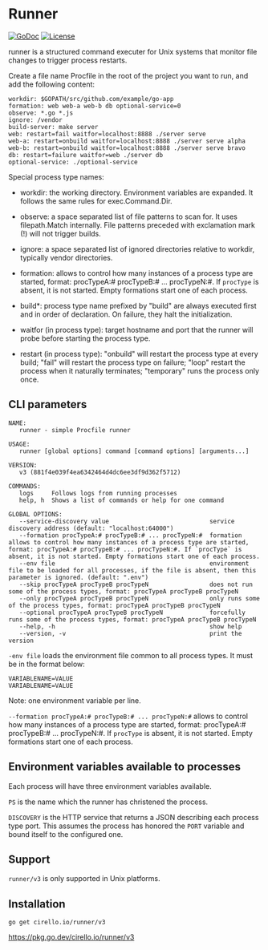 # Runner

[![GoDoc](https://pkg.go.dev/badge/cirello.io/runner/v3)](https://pkg.go.dev/cirello.io/runner/v3)
[![License](https://img.shields.io/badge/license-apache%202.0-blue.svg)](https://choosealicense.com/licenses/apache-2.0/)

runner is a structured command executer for Unix systems that monitor file
changes to trigger process restarts.

Create a file name Procfile in the root of the project you want to run, and add
the following content:

	workdir: $GOPATH/src/github.com/example/go-app
	formation: web web-a web-b db optional-service=0
	observe: *.go *.js
	ignore: /vendor
	build-server: make server
	web: restart=fail waitfor=localhost:8888 ./server serve
	web-a: restart=onbuild waitfor=localhost:8888 ./server serve alpha
	web-b: restart=onbuild waitfor=localhost:8888 ./server serve bravo
	db: restart=failure waitfor=web ./server db
	optional-service: ./optional-service

Special process type names:

- workdir: the working directory. Environment variables are expanded. It follows
the same rules for exec.Command.Dir.

- observe: a space separated list of file patterns to scan for. It uses
filepath.Match internally. File patterns preceded with exclamation mark (!) will
not trigger builds.

- ignore: a space separated list of ignored directories relative to workdir,
typically vendor directories.

- formation: allows to control how many instances of a process type are
started, format: procTypeA:# procTypeB:# ... procTypeN:#. If `procType` is
absent, it is not started. Empty formations start one of each process.

- build*: process type name prefixed by "build" are always executed first and in
order of declaration. On failure, they halt the initialization.

- waitfor (in process type): target hostname and port that the runner will probe
before starting the process type.

- restart (in process type): "onbuild" will restart the process type at every
build; "fail" will restart the process type on failure; "loop" restart the
process when it naturally terminates; "temporary" runs the process only once.

## CLI parameters

```Shell
NAME:
   runner - simple Procfile runner

USAGE:
   runner [global options] command [command options] [arguments...]

VERSION:
   v3 (881f4e039f4ea6342464d4dc6ee3df9d362f5712)

COMMANDS:
   logs     Follows logs from running processes
   help, h  Shows a list of commands or help for one command

GLOBAL OPTIONS:
   --service-discovery value                            service discovery address (default: "localhost:64000")
   --formation procTypeA:# procTypeB:# ... procTypeN:#  formation allows to control how many instances of a process type are started, format: procTypeA:# procTypeB:# ... procTypeN:#. If `procType` is absent, it is not started. Empty formations start one of each process.
   --env file                                           environment file to be loaded for all processes, if the file is absent, then this parameter is ignored. (default: ".env")
   --skip procTypeA procTypeB procTypeN                 does not run some of the process types, format: procTypeA procTypeB procTypeN
   --only procTypeA procTypeB procTypeN                 only runs some of the process types, format: procTypeA procTypeB procTypeN
   --optional procTypeA procTypeB procTypeN             forcefully runs some of the process types, format: procTypeA procTypeB procTypeN
   --help, -h                                           show help
   --version, -v                                        print the version
```

`-env file` loads the environment file common to all process types. It must be
in the format below:
```
VARIABLENAME=VALUE
VARIABLENAME=VALUE
```
Note: one environment variable per line.

`--formation procTypeA:# procTypeB:# ... procTypeN:#` allows to control
how many instances of a process type are started, format: procTypeA:#
procTypeB:# ... procTypeN:#. If `procType` is absent, it is not started. Empty
formations start one of each process.


## Environment variables available to processes

Each process will have three environment variables available.

`PS` is the name which the runner has christened the process.

`DISCOVERY` is the HTTP service that returns a JSON describing each process
type port. This assumes the process has honored the `PORT` variable and bound
itself to the configured one.


## Support

`runner/v3` is only supported in Unix platforms.

## Installation

`go get cirello.io/runner/v3`

https://pkg.go.dev/cirello.io/runner/v3

